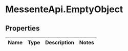 # MessenteApi.EmptyObject

## Properties
Name | Type | Description | Notes
------------ | ------------- | ------------- | -------------


